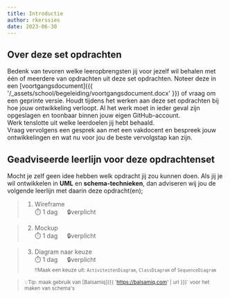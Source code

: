 ```yaml
---
title: Introductie
author: rkerssies
date: 2023-06-30
---
```


## Over deze set opdrachten
Bedenk van tevoren welke leeropbrengsten jij voor jezelf wil behalen met één of meerdere van opdrachten
uit deze set opdrachten. Noteer deze in een [voortgangsdocument]({{ '/_assets/school/begeleiding/voortgangsdocument.docx' }})
of vraag om een geprinte versie. Houdt tijdens het werken aan deze set opdrachten bij hoe jouw ontwikkeling verloopt.
Al het werk moet in ieder geval zijn opgeslagen en toonbaar binnen jouw eigen GitHub-account.   
Werk tenslotte uit welke leerdoelen jij hebt behaald. <br>
Vraag vervolgens een gesprek aan met een vakdocent en bespreek jouw ontwikkelingen en wat nu voor jou de beste vervolgstap kan zijn.

## Geadviseerde leerlijn voor deze opdrachtenset
Mocht je zelf geen idee hebben welk opdracht jij zou kunnen doen.
Als jij je wil ontwikkelen in **UML** en **schema-technieken**, dan adviseren wij jou de
volgende leerlijn met daarin deze opdracht(en);
> 1.  Wireframe<br>
> ⏱️ 1 dag &emsp;  🔒verplicht<br>

> 2. Mockup<br>
> ⏱️ 1 dag &emsp; 🔒verplicht<br>

> 3. Diagram naar keuze<br>
> ⏱️ 1 dag &emsp; 🔒verplicht<br>
> <small>‼️Maak een keuze uit: `ActiviteitenDiagram`, `ClassDiagram` of `SequenceDiagram`</small>

> <small>💡Tip: maak gebruik van [Balsamiq]({{ 'https://balsamiq.com' | url }})` voor het maken van schema's </small>
